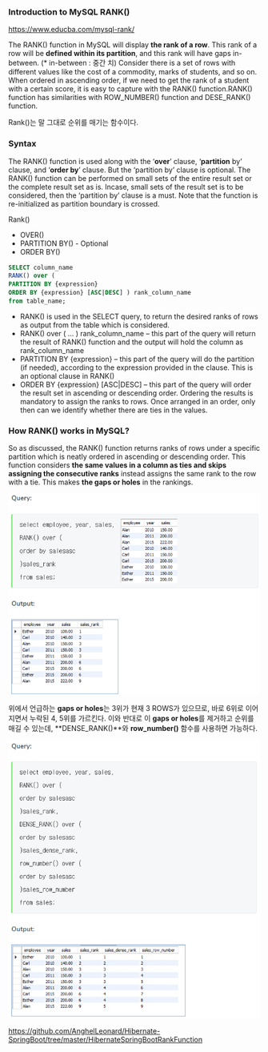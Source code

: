 ### Introduction to MySQL RANK()

https://www.educba.com/mysql-rank/

The RANK() function in MySQL will display **the rank of a row**. This rank of a row will be **defined within its partition**, and this rank will have gaps in-between. (* in-between : 중간 치) Consider there is a set of rows with different values like the cost of a commodity, marks of students, and so on. When ordered in ascending order, if we need to get the rank of a student with a certain score, it is easy to capture with the RANK() function.RANK() function has similarities with ROW_NUMBER() function and DESE_RANK() function.

Rank()는 말 그대로 순위를 매기는 함수이다. 

### Syntax 

The RANK() function is used along with the ‘**over**’ clause, ‘**partition** by’ clause, and ‘**order by**’ clause. But the ‘partition by’ clause is optional. The RANK() function can be performed on small sets of the entire result set or the complete result set as is. Incase, small sets of the result set is to be considered, then the ‘partition by’ clause is a must. Note that the function is re-initialized as partition boundary is crossed.

Rank() 

- OVER() 
- PARTITION BY() - Optional
- ORDER BY()

```sql
SELECT column_name
RANK() over (
PARTITION BY {expression}
ORDER BY {expression} [ASC|DESC] ) rank_column_name
from table_name;
```

- RANK() is used in the SELECT query, to return the desired ranks of rows as output from the table which is considered.
- RANK() over ( … ) rank_column_name – this part of the query will return the result of RANK() function and the output will hold the column as rank_column_name
- PARTITION BY {expression} – this part of the query will do the partition (if needed), according to the expression provided in the clause. This is an optional clause in RANK()
- ORDER BY {expression} [ASC|DESC] – this part of the query will order the result set in ascending or descending order. Ordering the results is mandatory to assign the ranks to rows. Once arranged in an order, only then can we identify whether there are ties in the values.

### How RANK() works in MySQL?

So as discussed, the RANK() function returns ranks of rows under a specific partition which is neatly ordered in ascending or descending order. This function considers **the same values in a column as ties and skips assigning the consecutive ranks** instead assigns the same rank to the row with a tie. This makes **the gaps or holes** in the rankings.

![unionlimit_img5](.\image\unionlimit_img5.png)

위에서 언급하는 **gaps or holes**는 3위가 현재 3 ROWS가 있으므로, 바로 6위로 이어지면서 누락된 4, 5위를 가르킨다. 이와 반대로 이 **gaps or holes**를 제거하고 순위를 매길 수 있는데, **DENSE_RANK()**와 **row_number()** 함수를 사용하면  가능하다. 

![unionlimit_img6](./image/unionlimit_img6.png)

https://github.com/AnghelLeonard/Hibernate-SpringBoot/tree/master/HibernateSpringBootRankFunction